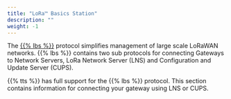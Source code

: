 ```yaml
---
title: "LoRa™ Basics Station"
description: ""
weight: -1
---
```


The [{{% lbs %}}](https://lora-developers.semtech.com/resources/tools/basic-station/welcome-basic-station/) protocol simplifies management of large scale LoRaWAN networks. {{% lbs %}} contains two sub protocols for connecting Gateways to Network Servers, LoRa Network Server (LNS) and Configuration and Update Server (CUPS).

{{% tts %}} has full support for the {{% lbs %}} protocol. This section contains information for connecting your gateway using LNS or CUPS.
